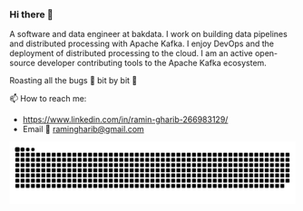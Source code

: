 ### Hi there 👋

A software and data engineer at bakdata.
I work on building data pipelines and distributed processing with Apache Kafka.
I enjoy DevOps and the deployment of distributed processing to the cloud.
I am an active open-source developer contributing tools to the Apache Kafka ecosystem.

Roasting all the bugs 🐛 bit by bit 👾

📫 How to reach me:
  - https://www.linkedin.com/in/ramin-gharib-266983129/
  - Email 📧 ramingharib@gmail.com

<!--
**raminqaf/raminqaf** is a ✨ _special_ ✨ repository because its `README.md` (this file) appears on your GitHub profile.

Here are some ideas to get you started:

- 🔭 I’m currently working on ...
- 🌱 I’m currently learning ...
- 👯 I’m looking to collaborate on ...
- 🤔 I’m looking for help with ...
- 💬 Ask me about ...
- 📫 How to reach me: ...
- 😄 Pronouns: ...
- ⚡ Fun fact: ...
-->

<picture>
  <source media="(prefers-color-scheme: dark)" srcset="https://raw.githubusercontent.com/raminqaf/raminqaf/output/github-contribution-grid-snake-dark.svg">
  <source media="(prefers-color-scheme: light)" srcset="https://raw.githubusercontent.com/raminqaf/raminqaf/output/github-contribution-grid-snake.svg">
  <img alt="github contribution grid snake animation" src="https://raw.githubusercontent.com/raminqaf/raminqaf/output/github-contribution-grid-snake.svg">
</picture>


